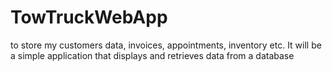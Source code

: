 # TowTruckWebApp
to store my customers data, invoices, appointments, inventory etc. It will be a simple application that displays and retrieves data from a database
